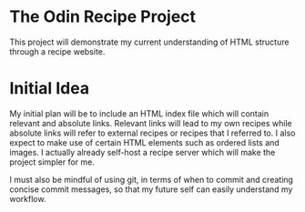 # The Odin Recipe Project

This project will demonstrate my current understanding of HTML structure through a recipe website.

# Initial Idea
My initial plan will be to include an HTML index file which will contain relevant and absolute links. Relevant links will lead to my own recipes while absolute links will refer to external recipes or recipes that I referred to. I also expect to make use of certain HTML elements such as ordered lists and images. I actually already self-host a recipe server which will make the project simpler for me.

I must also be mindful of using git, in terms of when to commit and creating concise commit messages, so that my future self can easily understand my workflow.